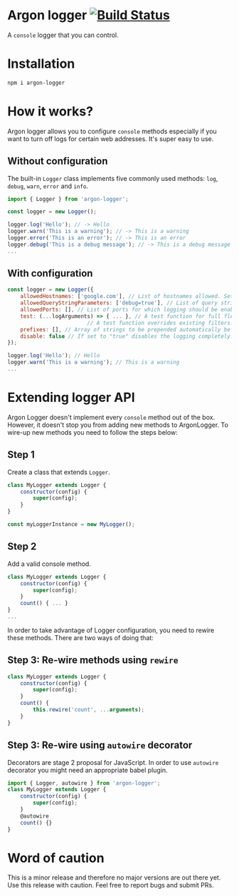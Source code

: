 # Argon logger [![Build Status](https://travis-ci.org/scssyworks/argon-logger.svg?branch=master)](https://travis-ci.org/scssyworks/argon-logger)

A ``console`` logger that you can control.

# Installation

```sh
npm i argon-logger
```

# How it works?

Argon logger allows you to configure ``console`` methods especially if you want to turn off logs for certain web addresses. It's super easy to use.

## Without configuration

The built-in ``Logger`` class implements five commonly used methods: ``log``, ``debug``, ``warn``, ``error`` and ``info``.

```js
import { Logger } from 'argon-logger';

const logger = new Logger();

logger.log('Hello'); // -> Hello
logger.warn('This is a warning'); // -> This is a warning
logger.error('This is an error'); // -> This is an error
logger.debug('This is a debug message'); // -> This is a debug message
...
```

## With configuration

```js
const logger = new Logger({
    allowedHostnames: ['google.com'], // List of hostnames allowed. Set this to an empty array to allow logs everywhere.
    allowedQueryStringParameters: ['debug=true'], // List of query string parameters for which logs should be generated.
    allowedPorts: [], // List of ports for which logging should be enabled
    test: (...logArguments) => { ... }, // A test function for full flexibility on customizing where to hide the logs
                         // A test function overrides existing filters.
    prefixes: [], // Array of strings to be prepended automatically before each log.
    disable: false // If set to "true" disables the logging completely. The remaining two parameters are ignored.
});

logger.log('Hello'); // Hello
logger.warn('This is a warning'); // This is a warning
...
```

# Extending logger API

Argon Logger doesn't implement every ``console`` method out of the box. However, it doesn't stop you from adding new methods to ArgonLogger. To wire-up new methods you need to follow the steps below:

## Step 1

Create a class that extends ``Logger``.

```js
class MyLogger extends Logger {
    constructor(config) {
        super(config);
    }
}

const myLoggerInstance = new MyLogger();
```

## Step 2

Add a valid console method.

```js
class MyLogger extends Logger {
    constructor(config) {
        super(config);
    }
    count() { ... }
}
...
```

In order to take advantage of Logger configuration, you need to rewire these methods. There are two ways of doing that:

## Step 3: Re-wire methods using ``rewire``

```js
class MyLogger extends Logger {
    constructor(config) {
        super(config);
    }
    count() {
        this.rewire('count', ...arguments);
    }
}
```

## Step 3: Re-wire using ``autowire`` decorator

Decorators are stage 2 proposal for JavaScript. In order to use ``autowire`` decorator you might need an appropriate babel plugin.

```js
import { Logger, autowire } from 'argon-logger';
class MyLogger extends Logger {
    constructor(config) {
        super(config);
    }
    @autowire
    count() {}
}
```

# Word of caution

This is a minor release and therefore no major versions are out there yet. Use this release with caution. Feel free to report bugs and submit PRs.
